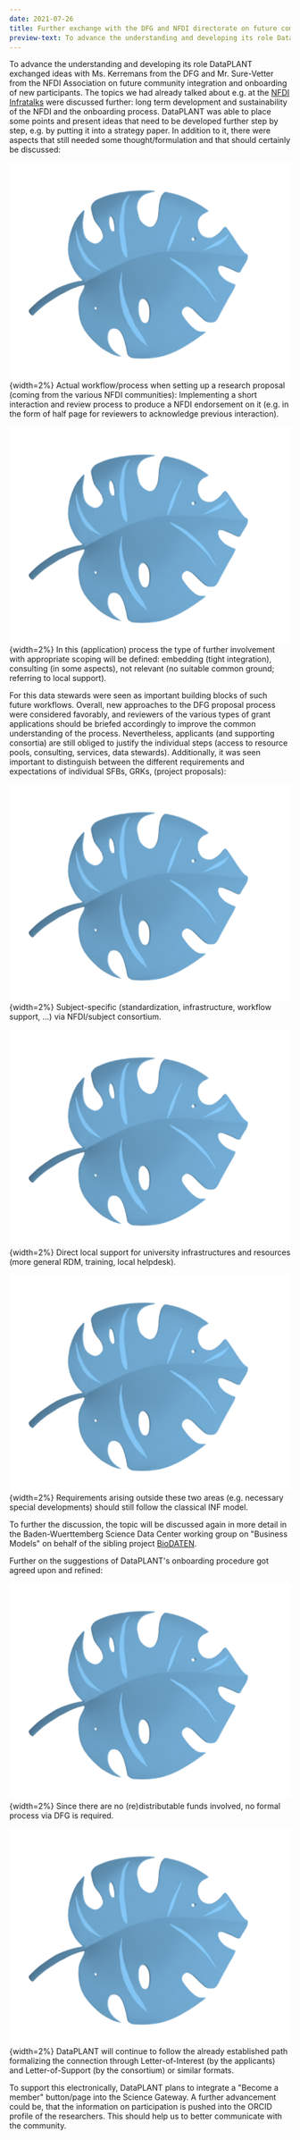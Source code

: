 ```yaml
---
date: 2021-07-26
title: Further exchange with the DFG and NFDI directorate on future community integration and onboarding
preview-text: To advance the understanding and developing its role DataPLANT exchanged ideas with Ms. Kerremans from the DFG and Mr. Sure-Vetter from the NFDI Association on future community integration and onboarding of new participants. The topics we had already talked about e.g. at the NFDI Infratalks were discussed further....
---
```


To advance the understanding and developing its role DataPLANT exchanged ideas with Ms. Kerremans from the DFG and Mr. Sure-Vetter from the NFDI Association on future community integration and onboarding of new participants. The topics we had already talked about e.g. at the [NFDI Infratalks](https://www.youtube.com/watch?v=VTGhtQmn2p4 "NFDI-Infratalk - Gedanken zu Community-Durchdringung und Nachhaltigkeit") were discussed further: long term development and sustainability of the NFDI and the onboarding process. DataPLANT was able to place some points and present ideas that need to be developed further step by step, e.g. by putting it into a strategy paper. In addition to it, there were aspects that still needed some thought/formulation and that should certainly be discussed:

![Blattblau](../../images/Emojis/Blattblau.svg){width=2%} Actual workflow/process when setting up a research proposal (coming from the various NFDI communities): Implementing a short interaction and review process to produce a NFDI endorsement on it (e.g. in the form of half page for reviewers to acknowledge previous interaction).

![Blattblau](../../images/Emojis/Blattblau.svg){width=2%} In this (application) process the type of further involvement with appropriate scoping will be defined: embedding (tight integration), consulting (in some aspects), not relevant (no suitable common ground; referring to local support).

For this data stewards were seen as important building blocks of such future workflows. Overall, new approaches to the DFG proposal process were considered favorably, and reviewers of the various types of grant applications should be briefed accordingly to improve the common understanding of the process. Nevertheless, applicants (and supporting consortia) are still obliged to justify the individual steps (access to resource pools, consulting, services, data stewards). Additionally, it was seen important to distinguish between the different requirements and expectations of individual SFBs, GRKs, (project proposals):

![Blattblau](../../images/Emojis/Blattblau.svg){width=2%}  Subject-specific (standardization, infrastructure, workflow support, ...) via NFDI/subject consortium.

![Blattblau](../../images/Emojis/Blattblau.svg){width=2%} Direct local support for university infrastructures and resources (more general RDM, training, local helpdesk).

![Blattblau](../../images/Emojis/Blattblau.svg){width=2%} Requirements arising outside these two areas (e.g. necessary special developments) should still follow the classical INF model.

To further the discussion, the topic will be discussed again in more detail in the Baden-Wuerttemberg Science Data Center working group on "Business Models" on behalf of the sibling project [BioDATEN](https://portal.biodaten.info/).

Further on the suggestions of DataPLANT's onboarding procedure got agreed upon and refined:

![Blattblau](../../images/Emojis/Blattblau.svg){width=2%} Since there are no (re)distributable funds involved, no formal process via DFG is required.

![Blattblau](../../images/Emojis/Blattblau.svg){width=2%} DataPLANT will continue to follow the already established path formalizing the connection through Letter-of-Interest (by the applicants) and Letter-of-Support (by the consortium) or similar formats.

To support this electronically, DataPLANT plans to integrate a "Become a member" button/page into the Science Gateway. A further advancement could be, that the information on participation is pushed into the ORCID profile of the researchers. This should help us to better communicate with the community.